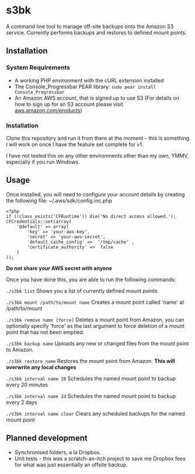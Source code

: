 # s3bk

A command line tool to manage off-site backups onto the Amazon S3 service.  Currently performs backups and restores to defined mount points.

## Installation

### System Requirements

* A working PHP environment with the cURL extension installed
* The Console_Progressbar PEAR library: `sudo pear install Console_Progressbar`
* An Amazon AWS account, that is signed up to use S3 (For details on how to sign up for an S3 account please visit [aws.amazon.com/products](http://aws.amazon.com/products))

### Installation

Clone this repository and run it from there at the moment - this is something I will work on once I have the feature set complete for v1.

I have not tested this on any other environments other than my own, YMMV, especially if you run Windows.

## Usage

Once installed, you will need to configure your account details by creating the following file: ~/.aws/sdk/config.inc.php

    <?php
    if (!class_exists('CFRuntime')) die('No direct access allowed.');
    CFCredentials::set(array(
        '@default' => array(
            'key' => 'your-aws-key',
            'secret' => 'your-aws-secret',
            'default_cache_config' =>  '/tmp/cache' ,
            'certificate_authority' =>  false
        )
    ));

**Do not share your AWS secret with anyone**

Once you have done this, you are able to run the following commands:

`./s3bk list` Shows you a list of currently defined mount points

`./s3bk mount /path/to/mount name` Creates a mount point called 'name' at /path/to/mount

`./s3bk remove name [force]` Deletes a mount point from Amazon, you can optionally specify 'force' as the last argument to force deletion of a mount point that has not been emptied.

`./s3bk backup name` Uploads any new or changed files from the mount point to Amazon.

`./s3bk restore name` Restores the mount point from Amazon. **This will overwrite any local changes**

`./s3bk interval name 20` Schedules the named mount point to backup every 20 minutes

`./s3bk interval name 2d` Schedules the named mount point to backup every 2 days

`./s3bk interval name clear` Clears any scheduled backups for the named mount point


## Planned development

* Synchronised folders, a la Dropbox.
* Unit tests - this was a scratch-an-itch project to save me Dropbox fees for what was just essentially an offsite backup.